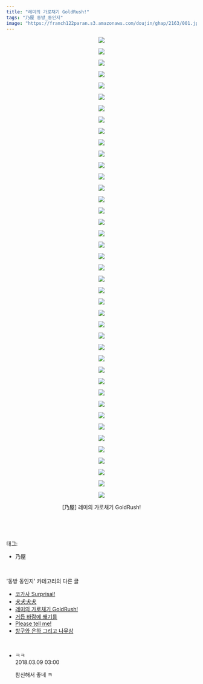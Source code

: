 ```yaml
---
title: "레미의 가로채기 GoldRush!"
tags: "乃屋 동방_동인지"
image: "https://franch122paran.s3.amazonaws.com/doujin/ghap/2163/001.jpg"
---
```

<div class="article">
<p style="text-align: center; clear: none; float: none;"><img src="{{ site.imgserver7 }}/ghap/2163/001.jpg"/></p>
<p style="text-align: center; clear: none; float: none;"><img src="{{ site.imgserver7 }}/ghap/2163/002.jpg"/></p>
<p style="text-align: center; clear: none; float: none;"><img src="{{ site.imgserver7 }}/ghap/2163/003.jpg"/></p>
<p style="text-align: center; clear: none; float: none;"><img src="{{ site.imgserver7 }}/ghap/2163/004.jpg"/></p>
<p style="text-align: center; clear: none; float: none;"><img src="{{ site.imgserver7 }}/ghap/2163/005.jpg"/></p>
<p style="text-align: center; clear: none; float: none;"><img src="{{ site.imgserver7 }}/ghap/2163/006.jpg"/></p>
<p style="text-align: center; clear: none; float: none;"><img src="{{ site.imgserver7 }}/ghap/2163/007.jpg"/></p>
<p style="text-align: center; clear: none; float: none;"><img src="{{ site.imgserver7 }}/ghap/2163/008.jpg"/></p>
<p style="text-align: center; clear: none; float: none;"><img src="{{ site.imgserver7 }}/ghap/2163/009.jpg"/></p>
<p style="text-align: center; clear: none; float: none;"><img src="{{ site.imgserver7 }}/ghap/2163/010.jpg"/></p>
<p style="text-align: center; clear: none; float: none;"><img src="{{ site.imgserver7 }}/ghap/2163/011.jpg"/></p>
<p style="text-align: center; clear: none; float: none;"><img src="{{ site.imgserver7 }}/ghap/2163/012.jpg"/></p>
<p style="text-align: center; clear: none; float: none;"><img src="{{ site.imgserver7 }}/ghap/2163/013.jpg"/></p>
<p style="text-align: center; clear: none; float: none;"><img src="{{ site.imgserver7 }}/ghap/2163/014.jpg"/></p>
<p style="text-align: center; clear: none; float: none;"><img src="{{ site.imgserver7 }}/ghap/2163/015.jpg"/></p>
<p style="text-align: center; clear: none; float: none;"><img src="{{ site.imgserver7 }}/ghap/2163/016.jpg"/></p>
<p style="text-align: center; clear: none; float: none;"><img src="{{ site.imgserver7 }}/ghap/2163/017.jpg"/></p>
<p style="text-align: center; clear: none; float: none;"><img src="{{ site.imgserver7 }}/ghap/2163/018.jpg"/></p>
<p style="text-align: center; clear: none; float: none;"><img src="{{ site.imgserver7 }}/ghap/2163/019.jpg"/></p>
<p style="text-align: center; clear: none; float: none;"><img src="{{ site.imgserver7 }}/ghap/2163/020.jpg"/></p>
<p style="text-align: center; clear: none; float: none;"><img src="{{ site.imgserver7 }}/ghap/2163/021.jpg"/></p>
<p style="text-align: center; clear: none; float: none;"><img src="{{ site.imgserver7 }}/ghap/2163/022.jpg"/></p>
<p style="text-align: center; clear: none; float: none;"><img src="{{ site.imgserver7 }}/ghap/2163/023.jpg"/></p>
<p style="text-align: center; clear: none; float: none;"><img src="{{ site.imgserver7 }}/ghap/2163/024.jpg"/></p>
<p style="text-align: center; clear: none; float: none;"><img src="{{ site.imgserver7 }}/ghap/2163/025.jpg"/></p>
<p style="text-align: center; clear: none; float: none;"><img src="{{ site.imgserver7 }}/ghap/2163/026.jpg"/></p>
<p style="text-align: center; clear: none; float: none;"><img src="{{ site.imgserver7 }}/ghap/2163/027.jpg"/></p>
<p style="text-align: center; clear: none; float: none;"><img src="{{ site.imgserver7 }}/ghap/2163/028.jpg"/></p>
<p style="text-align: center; clear: none; float: none;"><img src="{{ site.imgserver7 }}/ghap/2163/029.jpg"/></p>
<p style="text-align: center; clear: none; float: none;"><img src="{{ site.imgserver7 }}/ghap/2163/030.jpg"/></p>
<p style="text-align: center; clear: none; float: none;"><img src="{{ site.imgserver7 }}/ghap/2163/031.jpg"/></p>
<p style="text-align: center; clear: none; float: none;"><img src="{{ site.imgserver7 }}/ghap/2163/032.jpg"/></p>
<p style="text-align: center; clear: none; float: none;"><img src="{{ site.imgserver7 }}/ghap/2163/033.jpg"/></p>
<p style="text-align: center; clear: none; float: none;"><img src="{{ site.imgserver7 }}/ghap/2163/034.jpg"/></p>
<p style="text-align: center; clear: none; float: none;"><img src="{{ site.imgserver7 }}/ghap/2163/035.jpg"/></p>
<p style="text-align: center; clear: none; float: none;"><img src="{{ site.imgserver7 }}/ghap/2163/036.jpg"/></p>
<p style="text-align: center; clear: none; float: none;"><img src="{{ site.imgserver7 }}/ghap/2163/037.jpg"/></p>
<p style="text-align: center; clear: none; float: none;"><img src="{{ site.imgserver7 }}/ghap/2163/038.jpg"/></p>
<p style="text-align: center; clear: none; float: none;"><img src="{{ site.imgserver7 }}/ghap/2163/039.jpg"/></p>
<p style="text-align: center; clear: none; float: none;"><img src="{{ site.imgserver7 }}/ghap/2163/040.jpg"/></p>
<p style="text-align: center; clear: none; float: none;"><img src="{{ site.imgserver7 }}/ghap/2163/041.jpg"/></p>
<p style="text-align: center; clear: none; float: none;">[乃屋] 레미의 가로채기 GoldRush!</p>
<p><br/></p>
</div><br/>
<div class="tagTrail">
<p>태그: </p>
<ul>
<li>乃屋</li>
</ul>
</div><br/>
<div class="another">
<p>'동방 동인지' 카테고리의 다른 글</p>
<ul>
<li><a href="/ghap_2167">코가사 Surprisal!</a></li>
<li><a href="/ghap_2166">犬犬犬犬</a></li>
<li><a href="/ghap_2163">레미의 가로채기 GoldRush!</a></li>
<li><a href="/ghap_2162">거듭 바람에 쐐기를</a></li>
<li><a href="/ghap_2161">Please tell me!</a></li>
<li><a href="/ghap_2160">항구와 은하 그리고 나무삼</a></li>
</ul>
</div><br/>
<div class="cb_module cb_fluid">
<div class="cb_wrt cb_profile">
<div class="comment">
<ul>
<li class="cb_thumb_off" id="comment15215774">
<div class="cb_comment_area">
<div class="cb_info_area">
<div class="cb_section">
<span class="cb_nick_name">ㅋㅋ</span>
</div>
<div class="cb_section">
<span class="cb_date">2018.03.09 03:00 </span>
</div>
</div>
<div class="cb_dsc_comment">
<p class="cb_dsc">
											참신해서 좋네 ㅋ
										</p>
</div>
</div></li>
</ul>
</div>
</div><!-- commentList close -->
</div><br/>
